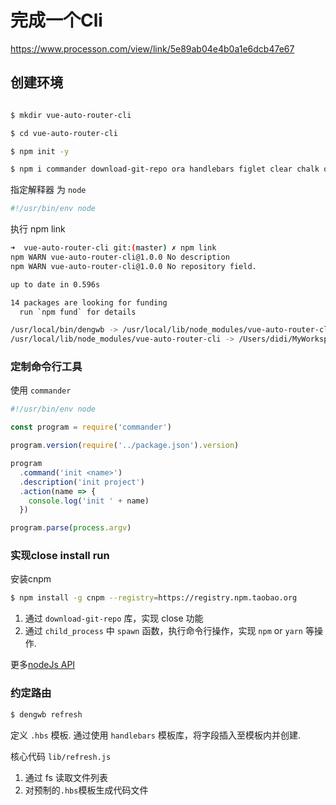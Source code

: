 # 完成一个Cli

https://www.processon.com/view/link/5e89ab04e4b0a1e6dcb47e67
## 创建环境

```bash

$ mkdir vue-auto-router-cli

$ cd vue-auto-router-cli

$ npm init -y

$ npm i commander download-git-repo ora handlebars figlet clear chalk open watch -S --registry "https://registry.npmjs.org/"
```

指定解释器 为 `node`
```js
#!/usr/bin/env node
```

执行 npm link
```bash
➜  vue-auto-router-cli git:(master) ✗ npm link
npm WARN vue-auto-router-cli@1.0.0 No description
npm WARN vue-auto-router-cli@1.0.0 No repository field.

up to date in 0.596s

14 packages are looking for funding
  run `npm fund` for details

/usr/local/bin/dengwb -> /usr/local/lib/node_modules/vue-auto-router-cli/bin/index.js
/usr/local/lib/node_modules/vue-auto-router-cli -> /Users/didi/MyWorkspaces/lifelong-learning/cli/vue-auto-router-cli
```

### 定制命令行工具

使用 `commander`

```js
#!/usr/bin/env node

const program = require('commander')

program.version(require('../package.json').version)

program
  .command('init <name>')
  .description('init project')
  .action(name => {
    console.log('init ' + name)
  })

program.parse(process.argv)
```

### 实现close install run

安装cnpm
```bash
$ npm install -g cnpm --registry=https://registry.npm.taobao.org
```

1. 通过 `download-git-repo` 库，实现 close 功能
2. 通过 `child_process` 中 `spawn` 函数，执行命令行操作，实现 `npm` or `yarn` 等操作.

更多[nodeJs API](http://nodejs.cn/api/)

### 约定路由

```bash
$ dengwb refresh
```

定义 `.hbs` 模板. 通过使用 `handlebars` 模板库，将字段插入至模板内并创建.

核心代码 `lib/refresh.js`

1. 通过 fs 读取文件列表
2. 对预制的`.hbs`模板生成代码文件

